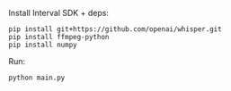 Install Interval SDK + deps:

```
pip install git+https://github.com/openai/whisper.git
pip install ffmpeg-python
pip install numpy
```

Run:

```
python main.py
```
